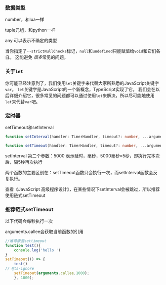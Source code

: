 ### 数据类型

number，和lua一样

tuple元组，和python一样

any 可以表示不确定的类型





当你指定了`--strictNullChecks`标记，`null`和`undefined`只能赋值给`void`和它们各自。 这能避免 *很多*常见的问题。

### 关于`let`

你可能已经注意到了，我们使用`let`关键字来代替大家所熟悉的JavaScript关键字`var`。 `let`关键字是JavaScript的一个新概念，TypeScript实现了它。 我们会在以后详细介绍它，很多常见的问题都可以通过使用`let`来解决，所以尽可能地使用`let`来代替`var`吧。



### 定时器

setTimeout和setInterval

```ts
function setInterval(handler: TimerHandler, timeout?: number, ...arguments: any[]): number;

function setTimeout(handler: TimerHandler, timeout?: number, ...arguments: any[]): number;
```

setInterval 第二个参数：5000 表示延时，毫秒，5000毫秒=5秒，即执行完本次后，隔5秒再次执行

两个函数的主要区别在：setTimeout函数只会执行一次，而setInterval函数会反复执行。

查看《JavaScript 高级程序设计》，在某些情况下setInterval会被跳过，所以推荐使用链式setTimeout

### 推荐链式setTimeout

以下代码会每秒执行一次

arguments.callee会获取当前函数的引用

```ts
//推荐嵌套settimeout
function test(){
    console.log('hello ')
}
setTimeout(() => {
    test()
// @ts-ignore
    setTimeout(arguments.callee,1000);
    }, 1000);

```



